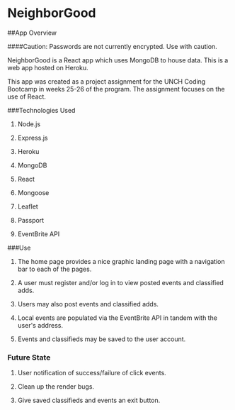 # NeighborGood

##App Overview

####Caution: Passwords are not currently encrypted. Use with caution.

NeighborGood is a React app which uses MongoDB to house data.
This is a web app hosted on Heroku.

This app was created as a project assignment for the UNCH Coding Bootcamp in weeks 25-26 of the program. The assignment focuses on the use of React.

###Technologies Used

1. Node.js

2. Express.js

3. Heroku

4. MongoDB

5. React

6. Mongoose

7. Leaflet

8. Passport

9. EventBrite API

###Use

1. The home page provides a nice graphic landing page with a navigation bar to each of the pages.

2. A user must register and/or log in to view posted events and classified adds.

3. Users may also post events and classified adds.

4. Local events are populated via the EventBrite API in tandem with the user's address.

5. Events and classifieds may be saved to the user account.

### Future State

1. User notification of success/failure of click events.

2. Clean up the render bugs.

3. Give saved classifieds and events an exit button.